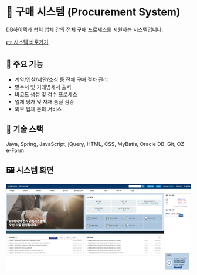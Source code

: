 # 🛒 구매 시스템 (Procurement System)

DB하이텍과 협력 업체 간의 전체 구매 프로세스를 지원하는 시스템입니다.

<a href="https://hpis.dbhitek.com/">👉 시스템 바로가기</a>

## 🔹 주요 기능
- 계약/입찰/제안/소싱 등 전체 구매 절차 관리
- 발주서 및 거래명세서 출력
- 바코드 생성 및 검수 프로세스
- 업체 평가 및 자재 품질 검증
- 외부 업체 문의 서비스

## 🧩 기술 스택
Java, Spring, JavaScript, jQuery, HTML, CSS, MyBatis, Oracle DB, Git, OZ e-Form

## 🖼️ 시스템 화면
![구매 시스템 캡처](./picture/hpis_main.png)


